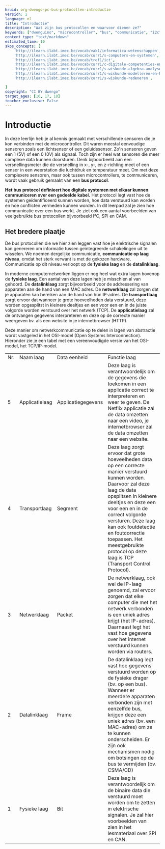 ```yaml
---
hruid: org-dwengo-pc-bus-protocollen-introductie
version: 1
language: nl
title: "Introductie"
description: "Wat zijn bus protocollen en waarvoor dienen ze?"
keywords: ["dwenguino", "microcontroller", "bus", "communicatie", "i2c", "spi", "uart", "can"]
content_type: "text/markdown"
estimated_time: 10
skos_concepts: [
    'http://ilearn.ilabt.imec.be/vocab/vak1/informatica-wetenschappen', 
    'http://ilearn.ilabt.imec.be/vocab/curr1/s-computers-en-systemen',
    'http://ilearn.ilabt.imec.be/vocab/tref1/ict',
    'http://ilearn.ilabt.imec.be/vocab/curr1/c-digitale-competenties-en-mediawijsheid',
    'http://ilearn.ilabt.imec.be/vocab/curr1/s-wiskunde-algebra-analyse',
    'http://ilearn.ilabt.imec.be/vocab/curr1/s-wiskunde-modelleren-en-heuristiek',
    'http://ilearn.ilabt.imec.be/vocab/curr1/s-wiskunde-redeneren',

]
copyright: "CC BY dwengo"
target_ages: [16, 17, 18]
teacher_exclusive: False
---
```


# Introductie

In deze leerlijn heb je al kennis gemaakt met verschillende sensoren die je kon verbinden met de microcontroller. Dit waren meestal eenvoudige sensoren zoals een lichtsensor of een geluidssensor. Zo'n sensoren geven een 1 (5V) of een 0 (0V) als signaal. Toch zijn er heel wat sensoren die meer complexe data kunnen doorsturen. Denk bijboorbeeld aan een versnellingsmeter die de versnelling in x-, y-, en z-richting meet of een sensor in een weerstation die luchtdruk en temperatuur meet. Om met deze complexere sensoren, maar ook tussen microcontrollers, te communiceren, wordt vaak gebruik gemaakt van een **bus protocol**. 

**Het bus protocol definieert hoe digitale systemen met elkaar kunnen communiceren over een gedeelde kabel.** Het protocol legt vast hoe de systemen geïdentificeerd kunnen worden, hoe data verstuurd kan worden en hoe conflicten vermeden kunnen worden. In dit leerpad zal je zien hoe communicatie over een bus werkt. Je ziet ook een aantal voorbeelden van veelgebruikte bus protocollen bijvoorbeeld I²C, SPI en CAM.

<div class="dwengo-content sideinfo">
<h2 class="title">Het bredere plaatje</h2>
<div class="content">

De bus protocollen die we hier zien leggen vast hoe je elektrische signalen kan genereren om informatie tussen geïntegreerde schakelingen uit te wisselen. We noemen dergelijke communicatie, **communicatie op laag niveau**, omdat het sterk verwant is met de gekozen hardware. Communicatie op dit niveau verloopt op de **fysieke laag** en de **datalinklaag**.

In moderne computernetwerken liggen er nog heel wat extra lagen bovenop de **fysieke laag**. Een aantal van deze lagen heb je misschien al van gehoord. De **datalinklaag** zorgt bijvoorbeeld voor de addressering van apparaten aan de hand van een MAC adres. De **netwerklaag** zal zorgen dat je apparaten kan bereiken aan de hand van hun IP-adres. De **transportlaag** zorgt ervoor dat wanneer je grote hoeveelheden data verstuurd, deze worden opgesplitst in kleinere deeltjes en een voor een en in de juiste volgorde worden verstuurd over het netwerk (TCP). De **applicatielaag** zal de ontvangen gegevens interpreteren en deze op de correcte manier weergeven bv. als een website in je internetbrowser (HTTP).

Deze manier om netwerkcommunicatie op te delen in lagen van abstractie wordt vastgeled in het OSI-model (Open Systems Interconnection). Hieronder zie je een tabel met een vereenvoudigde versie van het OSI-model, het TCP/IP-model.

<table>
    <tr>
        <td>Nr.</td>
        <td>Naam laag</td>
        <td>Data eenheid</td>
        <td>Functie laag</td>
    </tr>
    <tr>
        <td>5</td>
        <td>Applicatielaag</td>
        <td>Applicatiegegevens</td>
        <td>Deze laag is verantwoordelijk om de gegevens die toekomen in een applicatie correct te interpreteren en weer te geven. De Netflix applicatie zal de data omzetten naar een video, je internetbrowser zal de data omzetten naar een website.</td>
    </tr>
    <tr>
        <td>4</td>
        <td>Transportlaag</td>
        <td>Segment</td>
        <td>Deze laag zorgt ervoor dat grote hoeveelheden data op een correcte manier verstuurd kunnen worden. Daarvoor zal deze laag de data opsplitsen in kleinere deeltjes en deze een voor een en in de correct volgorde versturen. Deze laag kan ook foutdetectie en foutcorrectie toepassen. Het meestgebruikte protocol op deze laag is TCP (Transport Control Protocol).</td>
    </tr>
    <tr>
        <td>3</td>
        <td>Netwerklaag</td>
        <td>Packet</td>
        <td>De netwerklaag, ook wel de IP-laag genoemd, zal ervoor zorgen dat elke computer die met het netwerk verbonden is een uniek adres krijgt (het IP-adres). Daarnaast legt het vast hoe gegevens over het internet verstuurd kunnen worden via routers. </td>
    </tr>
    <tr>
        <td>2</td>
        <td>Datalinklaag</td>
        <td>Frame</td>
        <td>De datalinklaag legt vast hoe gegevens verstuurd worden op de fysieke drager (bv. op een bus). Wanneer er meerdere apparaten verbonden zijn met eenzelfde bus, krijgen deze een uniek adres (bv. een MAC-adres) om ze te kunnen onderscheiden. Er zijn ook mechanismen nodig om botsingen op de bus te vermijden (bv. CSMA/CD)</td>
    </tr>
    <tr>
        <td>1</td>
        <td>Fysieke laag</td>
        <td>Bit</td>
        <td>Deze laag is verantwoordelijk om de binaire data die verstuurd moet worden om te zetten in elektrische signalen. Je zal hier voorbeelden van zien in het lesmateriaal over SPI en CAN.</td>
    </tr>
</table>

</div>
</div>